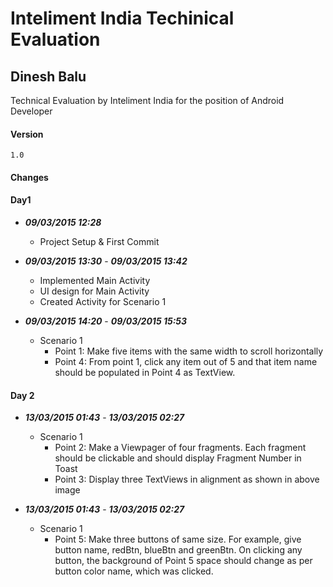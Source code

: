 # Inteliment India Techinical Evaluation
## Dinesh Balu
Technical Evaluation by Inteliment India for the position of Android Developer

#### Version 
    1.0
  

#### Changes

#### Day1
  - ***09/03/2015 12:28***
    - Project Setup & First Commit
  - ***09/03/2015 13:30*** - ***09/03/2015 13:42***
    - Implemented Main Activity
    - UI design for Main Activity
    - Created Activity for Scenario 1
    

  - ***09/03/2015 14:20*** - ***09/03/2015 15:53*** 
    - Scenario 1
        - Point 1: Make five items with the same width to scroll horizontally
        - Point 4: From point 1, click any item out of 5 and that item name should be populated in Point 4 as TextView.

#### Day 2
  - ***13/03/2015 01:43*** - ***13/03/2015 02:27***
    - Scenario 1
        - Point 2: Make a Viewpager of four fragments. Each fragment should be clickable and should display Fragment Number in Toast
        - Point 3: Display three TextViews in alignment as shown in above image

  - ***13/03/2015 01:43*** - ***13/03/2015 02:27***
    - Scenario 1
        - Point 5: Make three buttons of same size. For example, give button name, redBtn, blueBtn and greenBtn. On clicking any button, the background of Point 5 space should change as per button color name, which was clicked.

